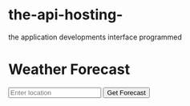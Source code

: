 # the-api-hosting-
the application developments interface programmed 
<!DOCTYPE html>
<html>
<head>
	<meta charset="utf-8">
	<meta name="viewport" content="width=device-width, initial-scale=1">
	<title></title>
	<link rel="stylesheet" type="text/css" href="style.css">
</head>
<body>
	<div class="container">
		<h1>Weather Forecast</h1>
		<input type="text" id="locationInput" placeholder="Enter location">
		<button onclick="getWeather()">Get Forecast</button>
		<div id="weatherDisplay"></div>
	</div>
	<script src="wajs.js"></script>

</body>
</html>
